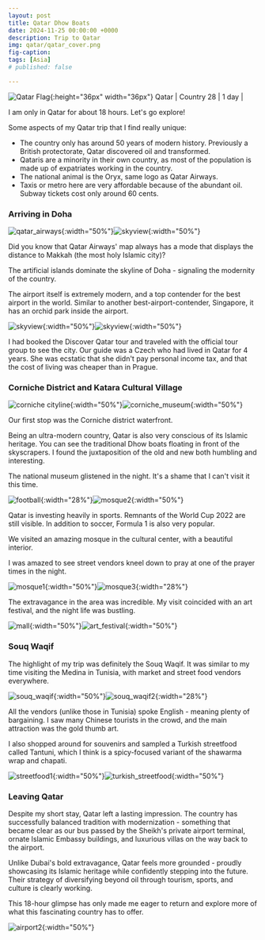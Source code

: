 ```yaml
---
layout: post
title: Qatar Dhow Boats
date: 2024-11-25 00:00:00 +0000
description: Trip to Qatar
img: qatar/qatar_cover.png 
fig-caption:
tags: [Asia] 
# published: false

---
```


![Qatar Flag]({{site.baseurl}}/assets/img/flags/4x3/qa.svg){:height="36px" width="36px"} Qatar \| Country 28 \| 1 day \|

I am only in Qatar for about 18 hours. Let's go explore! 

Some aspects of my Qatar trip that I find really unique:

* The country only has around 50 years of modern history. Previously a British protectorate, Qatar discovered oil and transformed. 
* Qataris are a minority in their own country, as most of the population is made up of expatriates working in the country.
* The national animal is the Oryx, same logo as Qatar Airways. 
* Taxis or metro here are very affordable because of the abundant oil. Subway tickets cost only around 60 cents. 

### Arriving in Doha 

![qatar_airways]({{site.baseurl}}/assets/img/qatar/qa_makkah_map.jpeg){:width="50%"}![skyview]({{site.baseurl}}/assets/img/qatar/skyview.jpeg){:width="50%"}

Did you know that Qatar Airways' map always has a mode that displays the distance to Makkah (the most holy Islamic city)? 

The artificial islands dominate the skyline of Doha - signaling the modernity of the country. 

The airport itself is extremely modern, and a top contender for the best airport in the world. Similar to another best-airport-contender, Singapore, it has an orchid park inside the airport. 

![skyview]({{site.baseurl}}/assets/img/qatar/airport_orchard.jpeg){:width="50%"}![skyview]({{site.baseurl}}/assets/img/qatar/airport3.jpeg){:width="50%"}

I had booked the Discover Qatar tour and traveled with the official tour group to see the city. Our guide was a Czech who had lived in Qatar for 4 years. She was ecstatic that she didn't pay personal income tax, and that the cost of living was cheaper than in Prague. 

### Corniche District and Katara Cultural Village 

![corniche cityline]({{site.baseurl}}/assets/img/qatar/corniche_cityline_dhow_boat.jpeg){:width="50%"}![corniche_museum]({{site.baseurl}}/assets/img/qatar/corniche_museum.jpeg){:width="50%"}

Our first stop was the Corniche district waterfront. 

Being an ultra-modern country, Qatar is also very conscious of its Islamic heritage. You can see the traditional Dhow boats floating in front of the skyscrapers. I found the juxtaposition of the old and new both humbling and interesting. 

The national museum glistened in the night. It's a shame that I can't visit it this time. 

![football]({{site.baseurl}}/assets/img/qatar/football.jpeg){:width="28%"}![mosque2]({{site.baseurl}}/assets/img/qatar/mosque2.jpeg){:width="50%"}

Qatar is investing heavily in sports. Remnants of the World Cup 2022 are still visible. In addition to soccer, Formula 1 is also very popular. 

We visited an amazing mosque in the cultural center, with a beautiful interior. 

I was amazed to see street vendors kneel down to pray at one of the prayer times in the night. 

![mosque1]({{site.baseurl}}/assets/img/qatar/mosque1.jpeg){:width="50%"}![mosque3]({{site.baseurl}}/assets/img/qatar/mosque3.jpeg){:width="28%"}

The extravagance in the area was incredible. My visit coincided with an art festival, and the night life was bustling. 

![mall]({{site.baseurl}}/assets/img/qatar/mall.jpeg){:width="50%"}![art_festival]({{site.baseurl}}/assets/img/qatar/art_festival.jpeg){:width="50%"}

### Souq Waqif 

The highlight of my trip was definitely the Souq Waqif. It was similar to my time visiting the Medina in Tunisia, with market and street food vendors everywhere. 

![souq_waqif]({{site.baseurl}}/assets/img/qatar/souq_waqif.jpeg){:width="50%"}![souq_waqif2]({{site.baseurl}}/assets/img/qatar/souq_waqif2.jpeg){:width="28%"}

All the vendors (unlike those in Tunisia) spoke English - meaning plenty of bargaining. I saw many Chinese tourists in the crowd, and the main attraction was the gold thumb art. 

I also shopped around for souvenirs and sampled a Turkish streetfood called Tantuni, which I think is a spicy-focused variant of the shawarma wrap and chapati. 

![streetfood1]({{site.baseurl}}/assets/img/qatar/streetfood1.jpeg){:width="50%"}![turkish_streetfood]({{site.baseurl}}/assets/img/qatar/turkish_streetfood.jpeg){:width="50%"}

### Leaving Qatar

Despite my short stay, Qatar left a lasting impression. The country has successfully balanced tradition with modernization - something that became clear as our bus passed by the Sheikh's private airport terminal, ornate Islamic Embassy buildings, and luxurious villas on the way back to the airport.

Unlike Dubai's bold extravagance, Qatar feels more grounded - proudly showcasing its Islamic heritage while confidently stepping into the future. Their strategy of diversifying beyond oil through tourism, sports, and culture is clearly working.

This 18-hour glimpse has only made me eager to return and explore more of what this fascinating country has to offer. 

![airport2]({{site.baseurl}}/assets/img/qatar/airport2.jpeg){:width="50%"}
